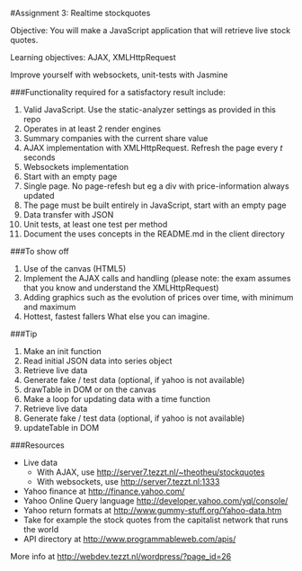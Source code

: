 
#Assignment 3: Realtime stockquotes

Objective: You will make a JavaScript application that will retrieve live stock quotes.

Learning objectives: AJAX, XMLHttpRequest

Improve yourself with websockets, unit-tests with Jasmine


###Functionality required for a satisfactory result include:
1. Valid JavaScript. Use the static-analyzer settings as provided in this repo
1. Operates in at least 2 render engines
1. Summary companies with the current share value
1. AJAX implementation with XMLHttpRequest. Refresh the page every _t_ seconds
1. Websockets implementation
1. Start with an empty page
1. Single page. No page-refesh but eg a div with price-information always updated
1. The page must be built entirely in JavaScript, start with an empty page
1. Data transfer with JSON
1. Unit tests, at least one test per method
1. Document the uses concepts in the README.md in the client directory

###To show off
1. Use of the canvas (HTML5)
1. Implement the AJAX calls and handling (please note: the exam assumes that you know and understand the XMLHttpRequest)
1. Adding graphics such as the evolution of prices over time, with minimum and maximum
1. Hottest, fastest fallers
What else you can imagine.

###Tip
1. Make an init function
1. Read initial JSON data into series object
1. Retrieve live data
1. Generate fake / test data (optional, if yahoo is not available)
1. drawTable in DOM or on the canvas
1. Make a loop for updating data with a time function
1. Retrieve live data
1. Generate fake / test data (optional, if yahoo is not available)
1. updateTable in DOM

###Resources
- Live data
  - With AJAX, use http://server7.tezzt.nl/~theotheu/stockquotes
  - With websockets, use http://server7.tezzt.nl:1333
- Yahoo finance at http://finance.yahoo.com/
- Yahoo Online Query language http://developer.yahoo.com/yql/console/
- Yahoo return formats at http://www.gummy-stuff.org/Yahoo-data.htm
- Take for example the stock quotes from the capitalist network that runs the world
- API directory at http://www.programmableweb.com/apis/

More info at http://webdev.tezzt.nl/wordpress/?page_id=26
